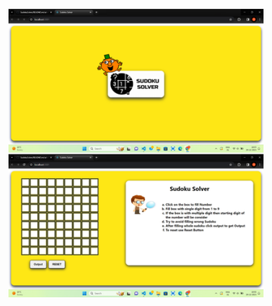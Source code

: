 ![Image of Splash Screen](https://github.com/Sanskruti2214/SudokuSolver/blob/main/Screenshot%20(172).png)
![Image of actual Sudoku Solver](https://github.com/Sanskruti2214/SudokuSolver/blob/main/Screenshot%20(173).png)




